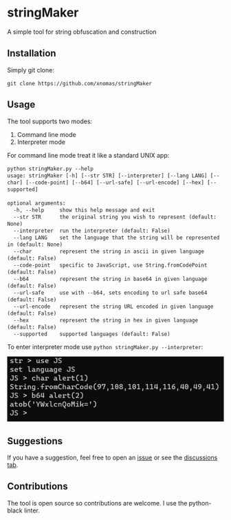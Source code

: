 # stringMaker
 A simple tool for string obfuscation and construction

## Installation

Simply git clone:
```
git clone https://github.com/xnomas/stringMaker
```

## Usage

The tool supports two modes:
1. Command line mode
2. Interpreter mode

For command line mode treat it like a standard UNIX app:
```
python stringMaker.py --help
usage: stringMaker [-h] [--str STR] [--interpreter] [--lang LANG] [--char] [--code-point] [--b64] [--url-safe] [--url-encode] [--hex] [--supported]

optional arguments:
  -h, --help     show this help message and exit
  --str STR      the original string you wish to represent (default: None)
  --interpreter  run the interpreter (default: False)
  --lang LANG    set the language that the string will be represented in (default: None)
  --char         represent the string in ascii in given language (default: False)
  --code-point   specific to JavaScript, use String.fromCodePoint (default: False)
  --b64          represent the string in base64 in given language (default: False)
  --url-safe     use with --b64, sets encoding to url safe base64 (default: False)
  --url-encode   represent the string URL encoded in given language (default: False)
  --hex          represent the string in hex in given language (default: False)
  --supported    supported languages (default: False)
```
To enter interpreter mode use `python stringMaker.py --interpreter`:

![interpreter](img\interpreter.png)

## Suggestions

If you have a suggestion, feel free to open an [issue](https://github.com/xnomas/stringMaker/issues) or see the [discussions tab](https://github/xnomas/stringMaker/discussions).


## Contributions

The tool is open source so contributions are welcome. I use the python-black linter.
